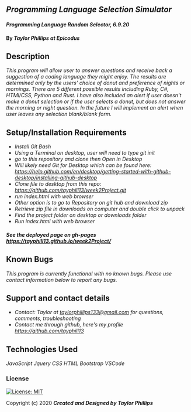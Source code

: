 ## _Programming Language Selection Simulator_ 


#### _Programming Language Random Selector, 6.9.20_

#### By _**Taylor Phillips at Epicodus**_

## Description

_This program will allow user to answer questions and receive back a suggestion of a coding language they might enjoy.  The results are determined only by the users' choice of donut and preference of nights or mornings.  There are 5 different possible results including Ruby, C#, HTMl/CSS, Python and Rust.  I have also included an alert if user doesn't make a donut selection or if the user selects a donut, but does not answer the morning or night question.  In the future I will implement an alert when user leaves any selection blank/blank form._

## Setup/Installation Requirements

* _Install Git Bash_
* _Using a Terminal on desktop, user will need to type git init_
* _go to this repository and clone then Open in Desktop_
* _Will likely need Git for Desktop which can be found here: https://help.github.com/en/desktop/getting-started-with-github-desktop/installing-github-desktop_
* _Clone file to desktop from this repo: <https://github.com/tayphill13/week2Project.git>_
* _run index.html with web browser_
* _Other option is to go to Repository on git hub and download zip_
* _Retrieve zip file in downloads on computer and double click to unpack_
* _Find the project folder on desktop or downloads folder_
* _Run index.html with web browser_

##### See the deployed page on gh-pages <https://tayphill13.github.io/week2Project/>

## Known Bugs

_This program is currently functional with no known bugs.  Please use contact information below to report any bugs._

## Support and contact details

* _Contact: Taylor at <taylorphillips133@gmail.com> for questions, comments, troubleshooting_
* _Contact me through github, here's my profile <https://github.com/tayphill13>_

## Technologies Used

_JavaScript_
_Jquery_
_CSS_
_HTML_
_Bootstrap_
_VSCode_

### License

[![License: MIT](https://img.shields.io/badge/License-MIT-yellow.svg)](https://opensource.org/licenses/MIT)

Copyright (c) 2020 **_Created and Designed by Taylor Phillips_**